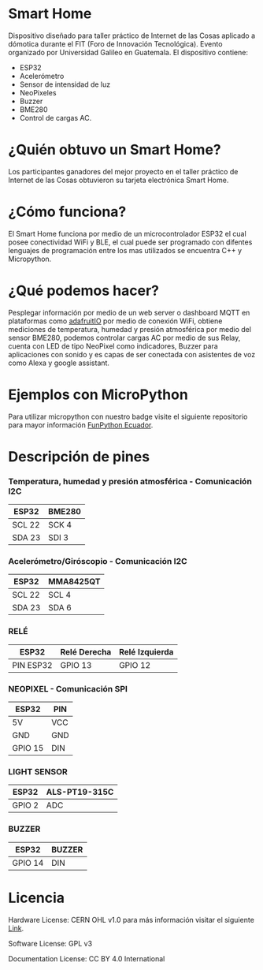 # Smart Home
Dispositivo diseñado para taller práctico de Internet de las Cosas aplicado a dómotica durante el FIT (Foro de Innovación Tecnológica). Evento organizado por Universidad Galileo en Guatemala. 
El dispositivo contiene:
- ESP32
- Acelerómetro
- Sensor de intensidad de luz
- NeoPixeles
- Buzzer
- BME280
- Control de cargas AC.

# ¿Quién obtuvo un Smart Home?

Los participantes ganadores del mejor proyecto en el taller práctico de Internet de las Cosas obtuvieron su tarjeta electrónica Smart Home.

# ¿Cómo funciona?

El Smart Home funciona por medio de un microcontrolador ESP32 el cual posee conectividad WiFi y BLE, el cual puede ser programado con difentes lenguajes de programación entre los mas utilizados se encuentra C++ y Micropython.

# ¿Qué podemos hacer?

Pesplegar información por medio de un web server o dashboard MQTT en plataformas como [adafruitIO][adafruit_io] por medio de conexión WiFi, obtiene mediciones de temperatura, humedad y presión atmosférica por medio del sensor BME280, podemos controlar cargas AC por medio de sus Relay, cuenta con LED de tipo NeoPixel como indicadores, Buzzer para aplicaciones con sonido y es capas de ser conectada con asistentes de voz como Alexa y google assistant.

[adafruit_io]: https://io.adafruit.com

# Ejemplos con MicroPython 

Para utilizar micropython con nuestro badge visite el siguiente repositorio para mayor información  [FunPython Ecuador][FPE].

[FPE]: https://github.com/FunPythonEC/FIT_Guatemala_2019-SMART_HOME

# Descripción de pines 

### Temperatura, humedad y presión atmosférica - Comunicación I2C
ESP32 | BME280
--- | ---
SCL 22 | SCK 4
SDA 23 | SDI 3

### Acelerómetro/Giróscopio - Comunicación I2C
ESP32 | MMA8425QT
--- | ---
SCL 22 | SCL 4
SDA 23 | SDA 6

### RELÉ
ESP32 | Relé Derecha | Relé Izquierda
--- | --- | ---
PIN ESP32| GPIO 13 | GPIO 12


### NEOPIXEL - Comunicación SPI
ESP32 | PIN
--- | ---
5V | VCC 
GND | GND
GPIO 15 | DIN

### LIGHT SENSOR
ESP32 | ALS-PT19-315C
--- | ---
GPIO 2 | ADC 

### BUZZER
ESP32 | BUZZER
--- | ---
GPIO 14 | DIN

# Licencia

Hardware License: CERN OHL v1.0 para más información visitar el siguiente [Link][CERN_v1].

[CERN_v1]: https://ohwr.org/project/cernohl/wikis/Documents/CERN-OHL-version-1.2

Software License: GPL v3

Documentation License: CC BY 4.0 International